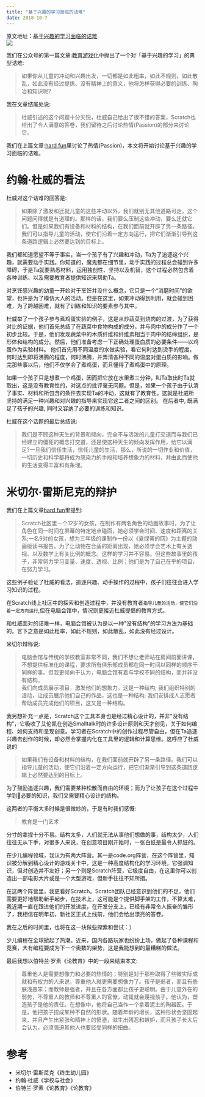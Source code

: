 ```yaml
---
title: "基于兴趣的学习面临的诘难"
date: 2018-10-7
---
```


<!--转载自 适应bootstrap的-->
<div className="alert alert-success">原文地址：<a href="https://blog.just4fun.site/interest-based-learning.html">基于兴趣的学习面临的诘难</a></div>


<img className="img-responsive" src="/img/rye_b5257654.png" />


我们在公众号的第一篇文章:[教育游戏化](https://mp.weixin.qq.com/s?__biz=MzU4NzY2OTk4NA==&mid=2247483652&idx=1&sn=23c76eb5a05ab9356a7bf6a2a1b8c21a&chksm=fde9c98bca9e409d70a31066b7380facad0a5506b2697c63de5a9938d8be489320db9814a5e2#rd)中抛出了一个对「基于兴趣的学习」的典型诘难:

>  如果你从儿童的冲动和兴趣出发，一切都是如此粗率，如此不规则，如此散乱，如此没有经过提炼、没有精神上的意义，他将怎样获得必要的训练、陶冶和知识呢?

我在文章结尾处说:

>  杜威引述的这个问题十分尖锐，杜威自己给出了很不错的答案，Scratch也给出了令人满意的答卷，我们留待之后讨论热情(Passion)的部分来讨论它。

我们在上篇文章:[hard fun](https://mp.weixin.qq.com/s?__biz=MzU4NzY2OTk4NA==&mid=2247483657&idx=1&sn=8674959e1312517aedca707822b37d7c&chksm=fde9c986ca9e4090491912999a74bb694bfd63463dd9f1fb48db4ead41a75f49c469688f635e&scene=0#rd)里讨论了热情(Passion)，本文将开始讨论基于兴趣的学习面临的诘难。

<!--truncate-->

# 约翰·杜威的看法

杜威对这个诘难的回答是:

>  如果除了激发和迁就儿童的这些冲动以外，我们就别无其他道路可走，这个问题问得就是有道理的。那样的话，我们要么压制这些冲动，要么迁就它们。但是如果我们有设备和材料的结构，在我们面前就开辟了另一条路径。我们可以指导儿童的活动，使它们沿着一定方向运行，把它们渐渐引导到这条道路逻辑上必然要达到的目标上。

我们都知道愿望不等于事实，当一个孩子有了兴趣和冲动，Ta为了追逐这个兴趣，就需要动手实践。你知道的，魔鬼都在细节里，动手实践的过程总会碰到许多障碍，于是Ta就要熟悉材料，运用独创性、坚持以及机智，这个过程必然包含着各种训练、以及需要教育者提供知识来帮助Ta。

对烹饪感兴趣的幼童一开始对于烹饪并没什么概念，它只是一个“消磨时间”的欲望，也许是为了模仿大人的活动。但是在这里，如果冲动得到利用，就会碰到困难，为了跨越困难，就有了训练和知识的要素参与其中。

杜威举了一个孩子参与煮鸡蛋实验的例子，这是从炒蔬菜到烧肉的过渡，为了获得对比的证据，他们首先总结了在蔬菜中食物构成的成分，并与肉中的成分作了一个初步比较。于是，他们发现蔬菜中的木质纤维和纤维素相当于肉中的结缔组织，是形体和结构的成分。然后，他们准备考虑一下正确处理蛋白质的必要条件——以鸡蛋作为实验材料。 他们首先用不同温度的水做实验，看它何时达到烫手的程度，何时达到即将沸腾的程度，何时沸腾，并弄清各种不同的温度对蛋白质的影响。做完那些事以后，他们不仅学会了煮鸡蛋，而且懂得了煮鸡蛋中的原理。

如果一个孩子只是想煮一个鸡蛋，因而把它放在水里煮三分钟，叫Ta取出时Ta就取出，这是没有教育性的，对这点的批评毫无问题。但是，如果一个孩子由于认清了事实、材料和所包含的条件去实现Ta的冲动，这就有了教育性。这就是杜威所坚持的满足一种兴趣和对兴趣的指导来实现它这二者之间的区别。 在后者中, 既满足了孩子的兴趣, 同时又容纳了必要的训练和知识。

杜威在这个话题的最后总结说:

>  我们是不顾这种天生的背景和倾向，完全不与活泼的儿童打交道而与我们已经建立的僵死的概念打交道，还是使这种天生的倾向发挥作用，给它以满足?一旦我们信任生活，信任儿童的生活，那么，所说的一切作业和价值，一切历史和科学都将成为感染力的手段和培养想象力的材料，并由此而使他的生活变得丰富和有条理。



# 米切尔·雷斯尼克的辩护
我们在上篇文章[hard fun](https://mp.weixin.qq.com/s?__biz=MzU4NzY2OTk4NA==&mid=2247483657&idx=1&sn=8674959e1312517aedca707822b37d7c&chksm=fde9c986ca9e4090491912999a74bb694bfd63463dd9f1fb48db4ead41a75f49c469688f635e&scene=0#rd)里提到:  

>  Scratch社区里一个12岁的女孩，在制作有两名角色的动画故事时，为了让角色在同一时间在屏幕的特定地点碰面，她必须学会时间、速度和距离的关系;一名9对的女孩，想为三年级的课制作一份以《夏绿蒂的网》为主题的动画版读书报告，为了让动物在合适的距离出现，她必须学会艺术上有关透视、以及数学上有关比例的概念。这样的学习并不容易。但这些故事里的孩子，非常努力学习变量、速度、透视、比例；他们是为了自己在乎的项目，在努力学习。

这些例子验证了杜威的看法，追逐兴趣、动手操作的过程中，孩子们往往会进入学习知识的过程。

在Scratch线上社区中的探索和创造过程中，并没有教育者`指导儿童的活动，使它们沿着一定方向运行`,但在电脑会馆中，情况则更接近杜威提倡的教育方式。

和杜威面对的诘难一样，电脑会馆被认为是以一种"没有结构"的学习方法为基础的。言下之意是如此粗率，如此不规则，如此散乱，如此没有经过设计。

米切尔辩称说: 

>  电脑会馆与传统的学校教室非常不同，我们不想让老师站在房间前面讲课，不想提供标准化的课程，要求所有俱乐部成员都在同一时间以同样的顺序干同样的事。但我更倾向于认为，电脑会馆有着与学校不同的结构，而并非没有结构。  
我们向成员展示项目，激发他们的想象力，这是一种结构; 我们组织特别的活动，让成员展示他们自己的作品，这也是一种结构; 我们安排成人志愿者帮助成员完成他们的项目，这又是一种结构。


我另想补充一点是，Scratch这个工具本身也是经过精心设计的，并非"没有结构"，它吸收了艾伦凯在创造Smalltalk时的许多设计原则和天才创见，关于如何编程、如何支持和呈现创意。学习者在Scratch中的创作过程尽管自由，但在Ta追逐兴趣去创作的时候，却必然会掌握内化在工具里的逻辑和计算思维。这呼应了杜威说的

>  如果我们有设备和材料的结构，在我们面前就开辟了另一条路径。我们可以指导儿童的活动，使它们沿着一定方向运行，把它们渐渐引导到这条道路逻辑上必然要达到的目标上。

为了鼓励追逐兴趣，我们需要某种松散而自由的环境；而为了让孩子在这个过程中学到必要的知识，我们又需要精心设计的结构。

这两者的平衡大多时候是很微妙的，于是有时我们感慨:

>  教育是一门艺术

分寸的拿捏十分不易。结构太多，人们就无法从事他们想做的事，结构太少，人们往往无从下手，对很多人来说，在创意项目刚开始时，一张白纸是最令人抓狂的。

在少儿编程领域，我认为有两大阵营。其一是code.org阵营，在这个阵营里，知识被分解到精心设计的游戏关卡中，这是一种高度结构化的学习环境，它强调知识，但对创造并不友好；另一个则是Scratch阵营，它极度自由，在这里你可以创造出一部电影大片或是一个大型游戏，但新手往往不知所措。

在这两个阵营里，我更看好Scratch。Scratch团队已经意识到他们的不足，他们需要更好地帮助新手起步，在技术上，这可能是个提供脚手架的工作，不算太难，我近期一直在跟进他们的开发进度，在开发分支上，已经有非常令人振奋的雏形了，我相信在明年初，新社区正式上线前，他们会给出漂亮的答卷。

我在之后的时间里，也将在这一块做些探索和尝试：）

少儿编程在全球掀起了热潮。近来，国内各路玩家也纷纷上场，做起了各种课程和竞赛，大有编程要成为下一个奥数的架势，这是我能想到的最糟糕的做法。

最后我想以伯特兰·罗素《论教育》中的一段来结束本文:

>  尊重他人是需要想像力和必要的热情的；特别是对于那些取得了些微实际成就和有权力的人来说，尊重他人就更需要想像力了。孩子是弱者，而且有些肤浅愚笨；而教师是强者，并且在各方面都比孩子更聪明。由于儿童外在的弱势，不尊重人的教师和不尊重人的官僚，动辄就会蔑视孩子。他认为，塑造孩子是他的责任。在想像中，他将自己当作一个拿着泥土的陶器匠。于是，他把孩子捏成某种不自然的形状。随着年龄的增长，这种形状会坚固起来．并且产生出紧张和精神上的愤懑，滋生出残忍和嫉妒，而且孩子长大后会认为，必须强迫其他人也要经受同样的扭曲。

# 参考
*  米切尔·雷斯尼克《终生幼儿园》
*  约翰·杜威《学校与社会》
*  伯特兰·罗素《论教育》《论教育》
